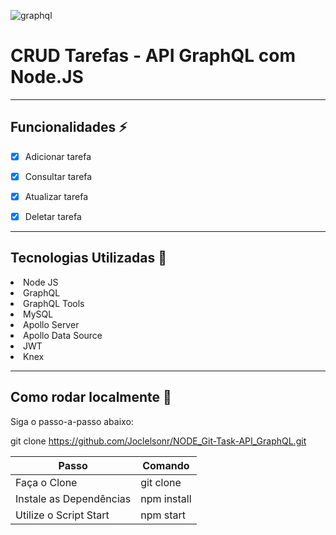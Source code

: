 ![graphql](https://user-images.githubusercontent.com/104178622/198704561-97fe3eef-97dd-4733-afb8-1e76458307b9.png)


# CRUD Tarefas - API GraphQL com Node.JS

<hr>

## Funcionalidades ⚡️

- [x] Adicionar tarefa

- [x] Consultar tarefa

- [x] Atualizar tarefa

- [x] Deletar tarefa

<hr>

## Tecnologias Utilizadas 🔨

<li>Node JS</li>
<li>GraphQL</li>
<li>GraphQL Tools</li>
<li>MySQL</li>
<li>Apollo Server</li>
<li>Apollo Data Source</li>
<li>JWT</li>
<li>Knex</li>

<hr>

## Como rodar localmente 🚀

Siga o passo-a-passo abaixo:

git clone https://github.com/Joclelsonr/NODE_Git-Task-API_GraphQL.git

| Passo                   | Comando     |
| ----------------------- | ----------- |
| Faça o Clone            | git clone   |
| Instale as Dependências | npm install |
| Utilize o Script Start  | npm start   |

